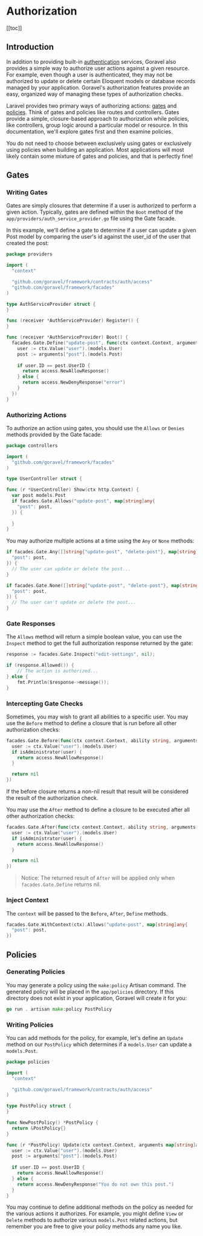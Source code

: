# Authorization

[[toc]]

## Introduction

In addition to providing built-in [authentication](./authentication.md) services, Goravel also provides a simple way to authorize user actions against a given resource. For example, even though a user is authenticated, they may not be authorized to update or delete certain Eloquent models or database records managed by your application. Goravel's authorization features provide an easy, organized way of managing these types of authorization checks.

Laravel provides two primary ways of authorizing actions: [gates](#Gates) and [policies](#Policies). Think of gates and policies like routes and controllers. Gates provide a simple, closure-based approach to authorization while policies, like controllers, group logic around a particular model or resource. In this documentation, we'll explore gates first and then examine policies.

You do not need to choose between exclusively using gates or exclusively using policies when building an application. Most applications will most likely contain some mixture of gates and policies, and that is perfectly fine!

## Gates

### Writing Gates

Gates are simply closures that determine if a user is authorized to perform a given action. Typically, gates are defined within the `Boot` method of the `app/providers/auth_service_provider.go` file using the Gate facade. 

In this example, we'll define a gate to determine if a user can update a given Post model by comparing the user's id against the user_id of the user that created the post:

```go
package providers

import (
  "context"

  "github.com/goravel/framework/contracts/auth/access"
  "github.com/goravel/framework/facades"
)

type AuthServiceProvider struct {
}

func (receiver *AuthServiceProvider) Register() {
}

func (receiver *AuthServiceProvider) Boot() {
  facades.Gate.Define("update-post", func(ctx context.Context, arguments map[string]any) *access.Response {
    user := ctx.Value("user").(models.User)
    post := arguments["post"].(models.Post)
    
    if user.ID == post.UserID {
      return access.NewAllowResponse()
    } else {
      return access.NewDenyResponse("error")
    }
  })
}
```

### Authorizing Actions

To authorize an action using gates, you should use the `Allows` or `Denies` methods provided by the Gate facade:

```go
package controllers

import (
  "github.com/goravel/framework/facades"
)

type UserController struct {

func (r *UserController) Show(ctx http.Context) {
  var post models.Post
  if facades.Gate.Allows("update-post", map[string]any{
    "post": post,
  }) {
    
  }
}
```

You may authorize multiple actions at a time using the `Any` or `None` methods:

```go
if facades.Gate.Any([]string{"update-post", "delete-post"}, map[string]any{
  "post": post,
}) {
  // The user can update or delete the post...
}

if facades.Gate.None([]string{"update-post", "delete-post"}, map[string]any{
  "post": post,
}) {
  // The user can't update or delete the post...
}
```

### Gate Responses

The `Allows` method will return a simple boolean value, you can use the `Inspect` method to get the full authorization response returned by the gate:

```go
response := facades.Gate.Inspect("edit-settings", nil);

if (response.Allowed()) {
    // The action is authorized...
} else {
    fmt.Println($response->message());
}
```

### Intercepting Gate Checks

Sometimes, you may wish to grant all abilities to a specific user. You may use the `Before` method to define a closure that is run before all other authorization checks:

```go
facades.Gate.Before(func(ctx context.Context, ability string, arguments map[string]any) *access.Response {
  user := ctx.Value("user").(models.User)
  if isAdministrator(user) {
    return access.NewAllowResponse()
  }

  return nil
})
```

If the before closure returns a non-nil result that result will be considered the result of the authorization check.

You may use the `After` method to define a closure to be executed after all other authorization checks:

```go
facades.Gate.After(func(ctx context.Context, ability string, arguments map[string]any, result *access.Response) *access.Response {
  user := ctx.Value("user").(models.User)
  if isAdministrator(user) {
    return access.NewAllowResponse()
  }

  return nil
})
```

> Notice: The returned result of `After` will be applied only when `facades.Gate.Define` returns nil.

### Inject Context

The `context` will be passed to the `Before`, `After`, `Define` methods.

```go
facades.Gate.WithContext(ctx).Allows("update-post", map[string]any{
  "post": post,
})
```

## Policies

### Generating Policies

You may generate a policy using the `make:policy` Artisan command. The generated policy will be placed in the `app/policies` directory. If this directory does not exist in your application, Goravel will create it for you:

```go
go run . artisan make:policy PostPolicy
```

### Writing Policies

You can add methods for the policy, for example, let's define an `Update` method on our `PostPolicy` which determines if a `models.User` can update a `models.Post`.

```go
package policies

import (
  "context"

  "github.com/goravel/framework/contracts/auth/access"
)

type PostPolicy struct {
}

func NewPostPolicy() *PostPolicy {
  return &PostPolicy{}
}

func (r *PostPolicy) Update(ctx context.Context, arguments map[string]any) *access.Response {
  user := ctx.Value("user").(models.User)
  post := arguments["post"].(models.Post)
    
  if user.ID == post.UserID {
    return access.NewAllowResponse()
  } else {
    return access.NewDenyResponse("You do not own this post.")
  }
}
```

You may continue to define additional methods on the policy as needed for the various actions it authorizes. For example, you might define `View` or `Delete` methods to authorize various `models.Post` related actions, but remember you are free to give your policy methods any name you like.